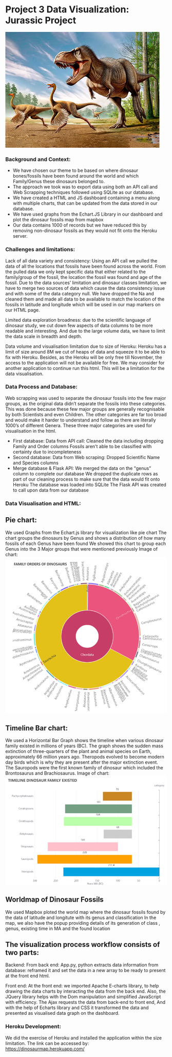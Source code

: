 
# Project 3 Data Visualization: Jurassic Project

![Jurassic Project](Images/pic1.png)

### Background and Context:

* We have chosen our theme to be based on where dinosaur bones/fossils have been found around the world and which Family/Genus these dinosaurs belonged to. 
* The approach we took was to export data using both an API call and Web Scrapping techniques followed using SQLite as our database. 
* We have created a HTML and JS dashboard containing a menu along with multiple charts, that can be updated from the data stored in our database.
* We have used graphs from the Echart.JS Library in our dashboard and plot the dinosaur fossils map from mapbox
* Our data contains 1000 of records but we have reduced this by removing non-dinosaur fossils as they would not fit onto the Heroku server.


### Challenges and limitations:

Lack of all data variety and consistency: Using an API call we pulled the data of all the locations that fossils have been found across the world. From the pulled data we only kept specific data that either related to the family/group of the fossil, the location the fossil was found and age of the fossil. Due to the data sources’ limitation and dinosaur classes limitation, we have to merge two sources of data which cause the data consistency issue and with some of the data category null. We have dropped the Na and cleaned them and made all data to be available to match the location of the fossils in latitude and longitude which will be used in our map markers on our HTML page.

Limited data exploration broadness: due to the scientific language of dinosaur study, we cut down few aspects of data columns to be more readable and interesting. And due to the large volume data, we have to limit the data scale in breadth and depth.

Data volume and visualisation limitation due to size of Heroku: Heroku has a limit of size around 8M we cut of heaps of data and squeeze it to be able to fix with Heroku. Besides, as the Heroku will be only free till November, the access to the application will not be available for free. We may consider for another application to continue run this html. This will be a limitation for the data visualisation.
   
### Data Process and Database:

Web scrapping was used to separate the dinosaur fossils into the few major groups, as the original data didn’t separate the fossils into these categories. This was done because these few major groups are generally recognisable by both Scientists and even Children. The other categories are far too broad and would make it harder to understand and follow as there are literally 1000’s of different Genera. These three major categories are used for visualisation in the html.

* First database: Data from API call:
Cleaned the data including dropping Family and Order columns 
Fossils aren't able to be classified with certainty due to incompleteness
* Second database: Data from Web scraping:
Dropped Scientific Name and Species columns 
* Merge database & Flask API:
We merged the data on the "genus" column to complete our database
We dropped the duplicate rows as part of our cleaning process to make sure that the data would fit onto Heroku
The database was loaded into SQLite
The Flask API was created to call upon data from our database



### Data Visualisation and HTML:
## Pie chart:
We used Graphs from the Echart.js library for visualization like pie chart
The chart groups the dinosaurs by Genus and shows a distribution of how many fossils of each Genus have been found
We showed this chart to group each Genus into the 3 Major groups that were mentioned previously
Image of chart: ![Family Order of Dinosaurs](Images/pic_2.png)


## Timeline Bar chart:
We used a Horizontal Bar Graph shows the timeline when various dinosaur family existed in millions of years (BC).
The graph shows the sudden mass extinction of three-quarters of the plant and animal species on Earth, approximately 66 million years ago.
Theropods evolved to become modern day birds which is why they are present after the major extinction event.
The Sauropods were the first known family of dinosaur which included the Brontosaurus and Brachiosaurus.
Image of chart: ![Timeline Dinosaur Family Existed](Images/pic_3.png)

## Worldmap of Dinosaur Fossils
We used Mapbox ploted the world map where the dinosaur fossils found by the data of latitude and longitute with its genus and classification
In the map, we also have the popup providing details of its generation of class , genus, existing time in MA and the found location 

## The visualization process workflow consists of two parts: 

Backend: From back end: App.py, python extracts data information from database: reframed it and set the data in a new array to  be ready to present at the front end html. 

Front end: At the front end: we imported Apache E-charts library, to help drawing the data charts by interacting the data from the back end. Also, the JQuery library helps with the Dom manipulation and simplified JavaScript with efficiency. The Ajax requests the data from back-end to front end, And with the help of Echarts library and CSS it transformed the data and presented as visualised data graph on the dashboard.


### Heroku Development:
We did the exercise of Heroku and installed the application within the size limitation. 
The link can be accessed by: https://dinosaurmap.herokuapp.com/



